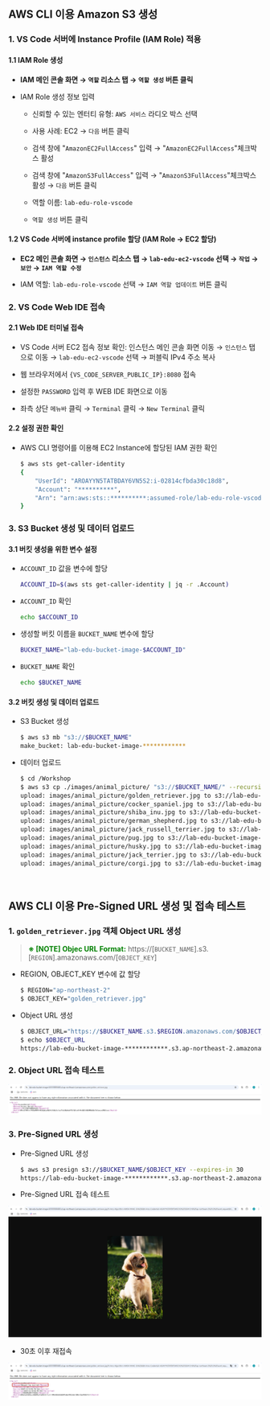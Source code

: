 ## AWS CLI 이용 Amazon S3 생성

### 1. VS Code 서버에 Instance Profile (IAM Role) 적용

#### 1.1 IAM Role 생성

- **IAM 메인 콘솔 화면 → `역할` 리소스 탭 → `역할 생성` 버튼 클릭**

- IAM Role 생성 정보 입력

    - 신뢰할 수 있는 엔터티 유형: `AWS 서비스` 라디오 박스 선택 

    - 사용 사례: EC2 → `다음` 버튼 클릭

    - 검색 창에 "`AmazonEC2FullAccess`" 입력 → "`AmazonEC2FullAccess`"체크박스 활성

    - 검색 창에 "`AmazonS3FullAccess`" 입력 → "`AmazonS3FullAccess`"체크박스 활성 → `다음` 버튼 클릭

    - 역할 이름: `lab-edu-role-vscode`

    - `역할 생성` 버튼 클릭

#### 1.2 VS Code 서버에 instance profile 할당 (IAM Role → EC2 할당)

- **EC2 메인 콘솔 화면 → `인스턴스` 리소스 탭 → `lab-edu-ec2-vscode` 선택 → `작업` → `보안` → `IAM 역할 수정`**

- IAM 역할: `lab-edu-role-vscode` 선택 → `IAM 역할 업데이트` 버튼 클릭

### 2. VS Code Web IDE 접속

#### 2.1 Web IDE 터미널 접속

- VS Code 서버 EC2 접속 정보 확인: 인스턴스 메인 콘솔 화면 이동 → `인스턴스` 탭으로 이동 → `lab-edu-ec2-vscode` 선택 → 퍼블릭 IPv4 주소 복사

- 웹 브라우저에서 `{VS_CODE_SERVER_PUBLIC_IP}:8080` 접속

- 설정한 `PASSWORD` 입력 후 WEB IDE 화면으로 이동

- 좌측 상단 `메뉴바` 클릭 → `Terminal` 클릭 → `New Terminal` 클릭

#### 2.2 설정 권한 확인

- AWS CLI 명령어를 이용해 EC2 Instance에 할당된 IAM 권한 확인
  
    ```bash
    $ aws sts get-caller-identity
    {
        "UserId": "AROAYYN5TATBDAY6VN5S2:i-02814cfbda30c18d8",
        "Account": "**********",
        "Arn": "arn:aws:sts::**********:assumed-role/lab-edu-role-vscode/i-02814cfbda30c18d8"
    }
    ```

### 3. S3 Bucket 생성 및 데이터 업로드

#### 3.1 버킷 생성을 위한 변수 설정

- `ACCOUNT_ID` 값을 변수에 할당

  ```bash
  ACCOUNT_ID=$(aws sts get-caller-identity | jq -r .Account)
  ```

- `ACCOUNT_ID` 확인

  ```bash
  echo $ACCOUNT_ID
  ```

- 생성할 버킷 이름을 `BUCKET_NAME` 변수에 할당

  ```bash
  BUCKET_NAME="lab-edu-bucket-image-$ACCOUNT_ID"
  ```

- `BUCKET_NAME` 확인

  ```bash
  echo $BUCKET_NAME
  ```

#### 3.2 버킷 생성 및 데이터 업로드

- S3 Bucket 생성

  ```bash
  $ aws s3 mb "s3://$BUCKET_NAME"
  make_bucket: lab-edu-bucket-image-************
  ```

- 데이터 업로드

  ```bash
  $ cd /Workshop
  $ aws s3 cp ./images/animal_picture/ "s3://$BUCKET_NAME/" --recursive
  upload: images/animal_picture/golden_retriever.jpg to s3://lab-edu-bucket-image-************/golden_retriever.jpg
  upload: images/animal_picture/cocker_spaniel.jpg to s3://lab-edu-bucket-image-************/cocker_spaniel.jpg
  upload: images/animal_picture/shiba_inu.jpg to s3://lab-edu-bucket-image-************/shiba_inu.jpg
  upload: images/animal_picture/german_shepherd.jpg to s3://lab-edu-bucket-image-************/german_shepherd.jpg
  upload: images/animal_picture/jack_russell_terrier.jpg to s3://lab-edu-bucket-image-************/jack_russell_terrier.jpg
  upload: images/animal_picture/pug.jpg to s3://lab-edu-bucket-image-************/pug.jpg
  upload: images/animal_picture/husky.jpg to s3://lab-edu-bucket-image-************/husky.jpg
  upload: images/animal_picture/jack_terrier.jpg to s3://lab-edu-bucket-image-************/jack_terrier.jpg
  upload: images/animal_picture/corgi.jpg to s3://lab-edu-bucket-image-************/corgi.jpg
  ```

<br>




## AWS CLI 이용 Pre-Signed URL 생성 및 접속 테스트

### 1. `golden_retriever.jpg` 객체 Object URL 생성

> <span style="color:green">**※ [NOTE] Objec URL Format:**</span> https://[`BUCKET_NAME`].s3.[`REGION`].amazonaws.com/[`OBJECT_KEY`]

- REGION, OBJECT_KEY 변수에 값 할당

  ```bash
  $ REGION="ap-northeast-2"
  $ OBJECT_KEY="golden_retriever.jpg"
  ```

- Object URL 생성

  ```bash
  $ OBJECT_URL="https://$BUCKET_NAME.s3.$REGION.amazonaws.com/$OBJECT_KEY"
  $ echo $OBJECT_URL
  https://lab-edu-bucket-image-************.s3.ap-northeast-2.amazonaws.com/golden_retriever.jpg
  ```

### 2. Object URL 접속 테스트

![alt text](./img/object_url_block.png)

### 3. Pre-Signed URL 생성

- Pre-Signed URL 생성

  ```bash
  $ aws s3 presign s3://$BUCKET_NAME/$OBJECT_KEY --expires-in 30
  https://lab-edu-bucket-image-************.s3.ap-northeast-2.amazonaws.com/golden_retriever.jpg?X-Amz-Algorithm=AWS4-HMAC-SHA256&X-Amz-Credential=ASIAYYN5TATBITSM5CN3%2F20241216%2Fap-northeast-2%2Fs3%2Faws4_request&X-Amz-Date=20241216T054605Z&X-Amz-Expires=30&X-Amz-SignedHeaders=host&X-Amz-Security-Token=IQoJb3JpZ2luX2VjEF4aDmFwLW5vcnRoZWFzdC0yIkcwRQIhAITRjTqDwsm2fkbADqSYoX8wcLBJoIHIjsmEvTv%2B6p1EAiARpJmY29j2%2BclaefsLoLausfIKHaRMnyZBhRGLaPU3uSrJBQgnEAEaDDYwMjIyOTkwMDQ4MiIM23prbSUu%2BYkZMsBcKqYF%2B3qX%2BJUeVHU%2BgBTMkDy9Dal7YSg9x6SL%2BWkBaTwwVQiTwJ5j0p7nlW%2Bz2H8xHrApyS%2FlNFsw7QdHnb1s3cuHGuk9U368bSC8uWtt2WyLy7Mw4mYAf4zjnqaBJHZ7oEYGMyKZ3yQCrDg3VAgnf72iS4hzWiyleC85o%2B4%2BLcAJyC7j4lx0Dh0Mj%2FRbp6vzgOt7AcdP1p6EJhiqZ0xrQoxRjHjU5Pcx9ay55W7Gr7EIDyWutj8m5TcoS5Z%2F2GMuFCeuUocSQEeI6b4DJGc2uMmuY26n6CleZjSB981117lDYyzc1JS0MAu6Yllpsn5pr9drnQw9nIsOVCKhh%2FMmlB5NhDHCLWKk2MWWb1Fg8RbV%2FzfJ7Mb2kikKq7J2G9PQgHg7qhRn%2F9PdDn40Wz6VA0lYZA%2BiLVwUPOiSCeW1Xq1YUcVUebRcG1q%2Fu30wGQEzDJrUa82%2F822XJiul9RvMO4A47SbIgdciZ5IXM0PQgxxxBVOli3KJzHmvieAacKWfjPrP6i7W0KtAsppN5K5b0EYx7xumaDSOsplyp8I6G1kk9G0Zpm6S%2Bm6jYrl6lTnYJNnXvE48DtXqKOxFM7el5yoZIltYfJcxVzTxhUduSmUd%2Betx%2BZlbm9wZm3r9Dn3hDt2kBxdr9EUT5swtiSEI7CduqggIBFDVJZKwdzZKBPlyknFud43A8wTlGpZqSJXHECheleKJBRK1QYH0hP%2Fkflb3xfjzBQ0%2B6LeLQv5ic9lf%2BjyCSTYH%2BrUdqjDWrE2EJzTB2Xbv6WkQyhfGhiHJiLGUdv%2BOyRV3vTESCAoRYQM9MIjnDVTH2BvPTSlrgVtFKXT487CHp3pWvnShfLBenONDbC1O8UWmXeiaokqXHNsst7tGQpVw8IPRHtpZMuSdMlbybuN%2FB7WmMLL4%2FroGOrEBGcq1sPUFByZjo4FPj23elhrBmJxJLuWscf8icUTGboqSEfJz79IDGH6bF7P%2F4RAE422FIMNHOlHGF0Ctr7IqMVaq21rEte42GOf9WUa9NV0ME2GNIcUMAmu8brGYS504KXSje0YUJBJVTHuDYPqp%2BXQZv11BVpBtiSPyQui5XfSqk2RIoPd%2Fmw%2F7I4%2Bd%2FmUmfPFdh99%2FlrVgRfKY7Ix92euZaHub9xWgz2khxUCyn35S&X-Amz-Signature=ab886d3d30e4718f202ac8e0e2ac778761d5c6855312dd714e668661efe9192c
  ```

- Pre-Signed URL 접속 테스트

![alt text](./img/pre_signed_url_01.png)

- 30초 이후 재접속

![alt text](./img/pre_signed_url_02.png)